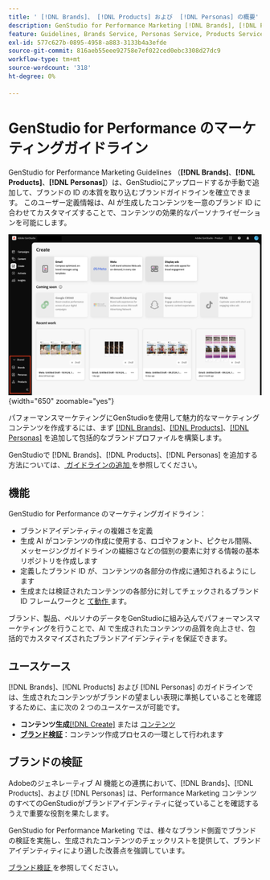 ```yaml
---
title: ' [!DNL Brands]、 [!DNL Products] および  [!DNL Personas] の概要'
description: GenStudio for Performance Marketing [!DNL Brands], [!DNL Products], and [!DNL Personas]  追加して、ブランドの表示域のあらゆる側面を含む包括的なブランドプロファイルを作成します。
feature: Guidelines, Brands Service, Personas Service, Products Service
exl-id: 577c627b-0895-4958-a883-3133b4a3efde
source-git-commit: 816aeb55eee92758e7ef022ced0ebc3308d27dc9
workflow-type: tm+mt
source-wordcount: '318'
ht-degree: 0%

---
```


# GenStudio for Performance のマーケティングガイドライン

GenStudio for Performance Marketing Guidelines （**[!DNL Brands]**、**[!DNL Products]**、**[!DNL Personas]**）は、GenStudioにアップロードするか手動で追加して、ブランドの ID の本質を取り込むブランドガイドラインを確立できます。 このユーザー定義情報は、AI が生成したコンテンツを一意のブランド ID に合わせてカスタマイズすることで、コンテンツの効果的なパーソナライゼーションを可能にします。

![GenStudioの Performance Marketing のガイドライン ](/help/assets/guidelines.png){width="650" zoomable="yes"}

パフォーマンスマーケティングにGenStudioを使用して魅力的なマーケティングコンテンツを作成するには、まず [[!DNL Brands]](/help/user-guide/guidelines/brands.md)、[[!DNL Products]](/help/user-guide/guidelines/products.md)、[[!DNL Personas]](/help/user-guide/guidelines/personas.md) を追加して包括的なブランドプロファイルを構築します。

GenStudioで [!DNL Brands]、[!DNL Products]、[!DNL Personas] を追加する方法については、[ ガイドラインの追加 ](/help/user-guide/guidelines/add-guidelines.md) を参照してください。

## 機能

GenStudio for Performance のマーケティングガイドライン：

* ブランドアイデンティティの複雑さを定義
* 生成 AI がコンテンツの作成に使用する、ロゴやフォント、ピクセル間隔、メッセージングガイドラインの繊細さなどの個別の要素に対する情報の基本リポジトリを作成します
* 定義したブランド ID が、コンテンツの各部分の作成に通知されるようにします
* 生成または検証されたコンテンツの各部分に対してチェックされるブランド ID フレームワークと [ て動作 ](#brand-validation) ます。

ブランド、製品、ペルソナのデータをGenStudioに組み込んでパフォーマンスマーケティングを行うことで、AI で生成されたコンテンツの品質を向上させ、包括的でカスタマイズされたブランドアイデンティティを保証できます。

## ユースケース

[!DNL Brands]、[!DNL Products] および [!DNL Personas] のガイドラインでは、生成されたコンテンツがブランドの望ましい表現に準拠していることを確認するために、主に次の 2 つのユースケースが可能です。

* **コンテンツ生成**[[!DNL Create]](/help/user-guide/create/overview.md) または [ コンテンツ ](/help/user-guide/content/overview.md)
* [**ブランド検証**](#brand-validation)：コンテンツ作成プロセスの一環として行われます

## ブランドの検証

Adobeのジェネレーティブ AI 機能との連携において、[!DNL Brands]、[!DNL Products]、および [!DNL Personas] は、Performance Marketing コンテンツのすべてのGenStudioがブランドアイデンティティに従っていることを確認するうえで重要な役割を果たします。

GenStudio for Performance Marketing では、様々なブランド側面でブランドの検証を実施し、生成されたコンテンツのチェックリストを提供して、ブランドアイデンティティにより適した改善点を強調しています。

[ ブランド検証 ](/help/user-guide/guidelines/brand-validation.md) を参照してください。
